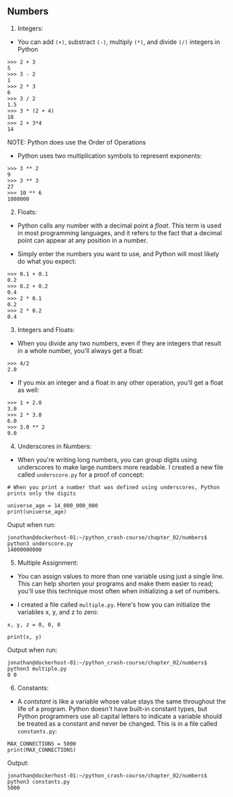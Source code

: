 ## Numbers

1. Integers:

- You can add `(+)`, substract `(-)`, multiply `(*)`, and divide `(/)` integers in Python

```
>>> 2 + 3
5
>>> 3 - 2
1
>>> 2 * 3
6
>>> 3 / 2
1.5
>>> 3 * (2 + 4)
18
>>> 2 + 3*4
14
```

NOTE: Python does use the Order of Operations

- Python uses two multiplication symbols to represent exponents:

```
>>> 3 ** 2
9
>>> 3 ** 3
27
>>> 10 ** 6
1000000
```

2. Floats:

- Python calls any number with a decimal point a *float*. This term is used in most programming languages, and it refers to the fact that a decimal point can appear at any position in a number.

- Simply enter the numbers you want to use, and Python will most likely do what you expect:

```
>>> 0.1 + 0.1
0.2
>>> 0.2 + 0.2
0.4
>>> 2 * 0.1
0.2
>>> 2 * 0.2
0.4
```

3. Integers and Floats:

- When you divide any two numbers, even if they are integers that result in a whole number, you'll always get a float:

```
>>> 4/2
2.0
```

- If you mix an integer and a float in any other operation, you'll get a float as well:

```
>>> 1 + 2.0
3.0
>>> 2 * 3.0
6.0
>>> 3.0 ** 2
9.0
```

4. Underscores in Numbers:

- When you're writing long numbers, you can group digits using underscores to make large numbers more readable. I created a new file called `underscore.py` for a proof of concept:

```
# When you print a number that was defined using underscores, Python prints only the digits

universe_age = 14_000_000_000
print(universe_age)
```

Ouput when run:

```
jonathan@dockerhost-01:~/python_crash-course/chapter_02/numbers$ python3 underscore.py 
14000000000
```

5. Multiple Assignment:

- You can assign values to more than one variable using just a single line. This can help shorten your programs and make them easier to read; you'll use this technique most often when initializing a set of numbers.

- I created a file called `multiple.py`. Here's how you can initialize the variables x, y, and z to zero:

```
x, y, z = 0, 0, 0

print(x, y)
```

Output when run:

```
jonathan@dockerhost-01:~/python_crash-course/chapter_02/numbers$ python3 multiple.py 
0 0
```

6. Constants:

- A *contstant* is like a variable whose value stays the same throughout the life of a program. Python doesn't have built-in constant types, but Python programmers use all capital letters to indicate a variable should be treated as a constant and never be changed. This is in a file called `constants.py`:

```
MAX_CONNECTIONS = 5000
print(MAX_CONNECTIONS)
```

Output:

```
jonathan@dockerhost-01:~/python_crash-course/chapter_02/numbers$ python3 constants.py 
5000
```